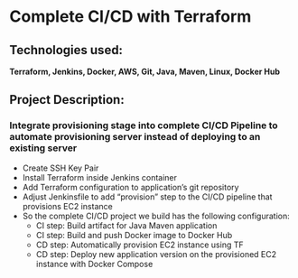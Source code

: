 # Complete CI/CD with Terraform
## Technologies used:
**Terraform, Jenkins, Docker, AWS, Git, Java, Maven, Linux, Docker Hub**

## Project Description:

### Integrate provisioning stage into complete CI/CD Pipeline to automate provisioning server instead of deploying to an existing server
* Create SSH Key Pair
* Install Terraform inside Jenkins container
* Add Terraform configuration to application’s git repository
* Adjust Jenkinsfile to add “provision” step to the CI/CD pipeline that provisions EC2 instance
* So the complete CI/CD project we build has the following configuration:
    - CI step: Build artifact for Java Maven application
    - CI step: Build and push Docker image to Docker Hub
    - CD step: Automatically provision EC2 instance using TF
    - CD step: Deploy new application version on the provisioned EC2 instance with Docker Compose